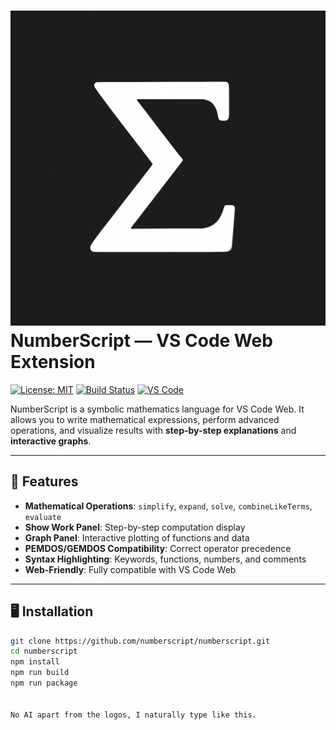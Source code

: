 # ![NumberScript Logo](resources/icon.png) NumberScript — VS Code Web Extension

[![License: MIT](https://img.shields.io/badge/License-MIT-green.svg)](LICENSE)
[![Build Status](https://img.shields.io/badge/build-passing-brightgreen)](#)
[![VS Code](https://img.shields.io/badge/vscode-web-blue.svg)](https://vscode.dev)

NumberScript is a symbolic mathematics language for VS Code Web. It allows you to write mathematical expressions, perform advanced operations, and visualize results with **step-by-step explanations** and **interactive graphs**.

---

## 🌟 Features

- **Mathematical Operations**: `simplify`, `expand`, `solve`, `combineLikeTerms`, `evaluate`
- **Show Work Panel**: Step-by-step computation display
- **Graph Panel**: Interactive plotting of functions and data
- **PEMDOS/GEMDOS Compatibility**: Correct operator precedence
- **Syntax Highlighting**: Keywords, functions, numbers, and comments
- **Web-Friendly**: Fully compatible with VS Code Web

---

## 🖥 Installation

```bash
git clone https://github.com/numberscript/numberscript.git
cd numberscript
npm install
npm run build
npm run package


No AI apart from the logos, I naturally type like this.
